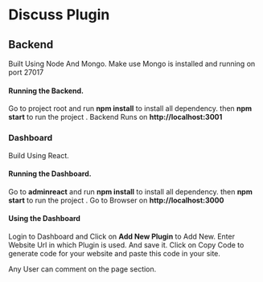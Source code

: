 # Discuss Plugin

## Backend 
Built Using Node And Mongo.
Make use Mongo is installed and running on port 27017 
#### Running the Backend.
Go to project root  and run **npm install** to install all dependency.
then **npm start** to run the project . 
Backend Runs on **http://localhost:3001**

### Dashboard 
Build Using React.

#### Running the Dashboard.
Go to **adminreact** and run **npm install** to install all dependency.
then **npm start** to run the project . 
Go to Browser on **http://localhost:3000**

#### Using the Dashboard
Login to Dashboard and Click on **Add New Plugin** to Add New.
Enter Website Url in which Plugin is used. And save it.
Click on Copy Code to generate code for your website and paste this code in your site.

Any User can comment on the page section.




